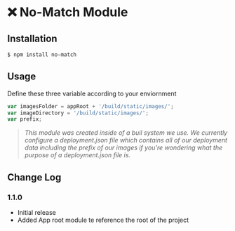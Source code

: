 # ❌ No-Match Module

## Installation

``` bash
$ npm install no-match
```

## Usage
Define these three variable according to your enviornment
``` js
var imagesFolder = appRoot + '/build/static/images/';
var imageDirectory = '/build/static/images/';
var prefix;
```


> _This module was created inside of a buil system we use. We currently configure a deployment.json file which contains all of our deployment data including the prefix of our images if you're wondering what the purpose of a deployment.json file is._


## Change Log

### 1.1.0
  - Initial release
  - Added App root module te reference the root of the project

